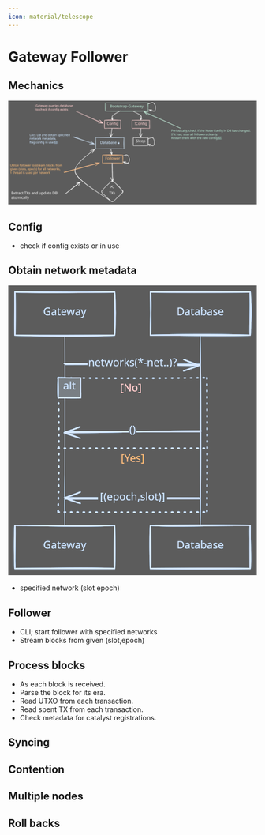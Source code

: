 ```yaml
---
icon: material/telescope
---
```


# Gateway Follower


## Mechanics

![Alt text](images/map.svg)


## Config 
- check if config exists or in use

## Obtain network metadata
![Alt text](images/db_flow.excalidraw.svg)
- specified network (slot epoch)


## Follower
- CLI; start follower with specified networks
- Stream blocks from given (slot,epoch)



## Process blocks

- As each block is received.
- Parse the block for its era.
- Read UTXO from each transaction.
- Read spent TX from each transaction.
- Check metadata for catalyst registrations.


## Syncing

## Contention

## Multiple nodes

## Roll backs